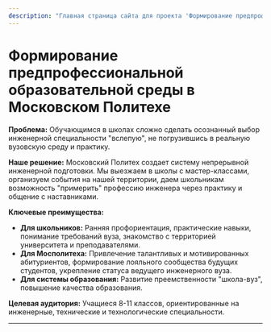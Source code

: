 ```yaml
---
description: "Главная страница сайта для проекта 'Формирование предпрофессиональной образовательной среды в Московском политехе'."
---
```

# Формирование предпрофессиональной образовательной среды в Московском Политехе

**Проблема:** Обучающимся в школах сложно сделать осознанный выбор инженерной специальности "вслепую", не погрузившись в реальную вузовскую среду и практику.

**Наше решение:** Московский Политех создает систему непрерывной инженерной подготовки. Мы выезжаем в школы с мастер-классами, организуем события на нашей территории, даем школьникам возможность "примерить" профессию инженера через практику и общение с наставниками.

**Ключевые преимущества:**

*   **Для школьников:** Ранняя профориентация, практические навыки, понимание требований вуза, знакомство с территорией университета и преподавателями.
*   **Для Мосполитеха:** Привлечение талантливых и мотивированных абитуриентов, формирование лояльного сообщества будущих студентов, укрепление статуса ведущего инженерного вуза.
*   **Для системы образования:** Развитие преемственности "школа-вуз", повышение качества образования.

**Целевая аудитория:** Учащиеся 8-11 классов, ориентированные на инженерные, технические и технологические специальности.


---
